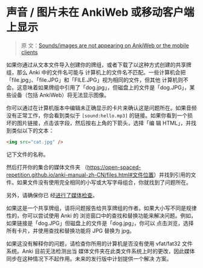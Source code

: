 # 声音 / 图片未在 AnkiWeb 或移动客户端上显示

> 原
> 文：[Sounds/images are not appearing on AnkiWeb or the mobile clients](https://faqs.ankiweb.net/sounds-or-images-are-not-appearing-on-ankiweb-or-the-mobile-clients.html)

如果你通过从文本文件导入创建你的牌组，或者下载了以这种方式创建的共享牌组，那么 Anki 中的文件名可能与
计算机上的文件名不匹配。一些计算机会把「file.jpg」、「file.JPG」和「FILE.JPG」视为相同的文件，但其他
计算机则不会。这意味着如果牌组中引用了「dog.jpg」，但磁盘上的文件是「dog.JPG」，某些设备（包括
AnkiWeb）将无法显示图像。

你可以通过在计算机版本中编辑未正确显示的卡片来确认这是问题所在。如果音频没有正常工作，你会看到类似于
`[sound:hello.mp3]` 的链接。如果你看到一个损坏的图片链接，点击该字段，然后按右上角的下箭头，选择「编
辑 HTML」，并找到类似以下的文本：

```html
<img src="cat.jpg" />
```

记下文件的名称。

然后打开你的集合的媒体文件夹
（<https://open-spaced-repetition.github.io/anki-manual-zh-CN/files.html#文件位置>）并找到引用的文
件。如果文件没有使用完全相同的小写或大写字母组合，你就找到了问题所在。

另外，请确保你已
经[进行了媒体检查](https://open-spaced-repetition.github.io/anki-manual-zh-CN/media.html#手动添加媒体)。

如果这是一个共享牌组，请将问题报告给共享牌组的作者。如果大小写不同是规律性的，你可以尝试使用 Anki 的
浏览窗口中的查找和替换功能来解决问题。例如，如果链接是「dog.JPG」但磁盘上的文件是「dog.jpg」，你可以
点击浏览，选择所有卡片，并使用查找和替换功能将 JPG 替换为 jpg。

如果这没有解释你的问题，请检查你所用的计算机是否没有使用 vfat/fat32 文件系统。Anki 目前无法检测出当
媒体文件夹在此类文件系统上时的更改，因此媒体同步在这种情况下不起作用。未来的发行版中计划提供一个解决
方案。
